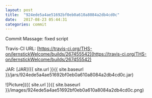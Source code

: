 ```yaml
---
layout: post
title:  "924ede5a4ae51692bf0eb0a610a8084a2db4cd0c"
date:   2017-08-23 05:44:31
categories: commit
---
```


Commit Massage: fixed script  

Travis-CI URL: [https://travis-ci.org/THS-on/lernstickWelcome/builds/267455542](https://travis-ci.org/THS-on/lernstickWelcome/builds/267455542)

JAR: [JAR]({{ site.url }}{{ site.baseurl }}/jars/924ede5a4ae51692bf0eb0a610a8084a2db4cd0c.jar)

![Picture]({{ site.url }}{{ site.baseurl }}/images/924ede5a4ae51692bf0eb0a610a8084a2db4cd0c.png)

